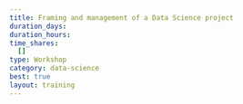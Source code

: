 ```yaml
---
title: Framing and management of a Data Science project
duration_days:
duration_hours:
time_shares:
  []
type: Workshop
category: data-science
best: true
layout: training
---
```

